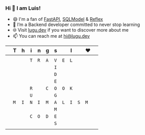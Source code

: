 ### Hi 👋 I am Luis!

- 😄 I'm a fan of [FastAPI](https://fastapi.tiangolo.com/), [SQLModel](https://sqlmodel.tiangolo.com/) & [Reflex](https://reflex.dev/)
- 🌱 I’m a Backend developer committed to never stop learning
- 🌐 Visit [lugu.dev](https://lugu.dev) if you want to discover more about me
- 📫 You can reach me at hi@lugu.dev

||T|h|i|n|g|s||I||❤||
|-|-|-|-|-|-|-|-|-|-|-|-|
|||||||||||||
||||`T`|`R`|`A`|`V`|`E`|`L`||||
|||||||`I`||||||
|||||||`D`||||||
|||||||`E`||||||
||||`R`||`C`|`O`|`O`|`K`||||
||||`U`|||`G`||||||
||`M`|`I`|`N`|`I`|`M`|`A`|`L`|`I`|`S`|`M`||
|||||||`M`||||||
||||`C`|`O`|`D`|`E`||||||
|||||||`S`||||||
|||||||||||||
